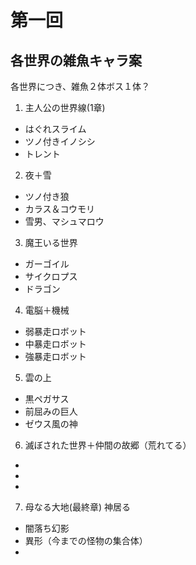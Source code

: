 # 第一回
## 各世界の雑魚キャラ案
各世界につき、雑魚２体ボス１体？

1. 主人公の世界線(1章)
- はぐれスライム
- ツノ付きイノシシ
- トレント

2. 夜＋雪
- ツノ付き狼
- カラス＆コウモリ
- 雪男、マシュマロウ

3. 魔王いる世界
- ガーゴイル
- サイクロプス
- ドラゴン

4. 電脳＋機械
- 弱暴走ロボット　
- 中暴走ロボット
- 強暴走ロボット

5. 雲の上
- 黒ペガサス
- 前屈みの巨人
- ゼウス風の神

6. 滅ぼされた世界＋仲間の故郷（荒れてる）
- 
- 
-

7. 母なる大地(最終章) 神居る
- 闇落ち幻影
- 異形（今までの怪物の集合体）
- 
